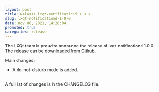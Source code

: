 ```yaml
---
layout: post
title: Release lxqt-notificationd 1.0.0
slug: lxqt-notificationd-1-0-0
date: nov 06, 2021, 14:20:04
promoted: true
categories: release
---
```

The LXQt team is proud to announce the release of lxqt-notificationd 1.0.0.
The release can be downloaded from [Github](https://github.com/lxqt/lxqt-notificationd/releases).

Main changes:

 * A do-not-disturb mode is added.


<br/>
A full list of changes is in the CHANGELOG file.
<br/>

